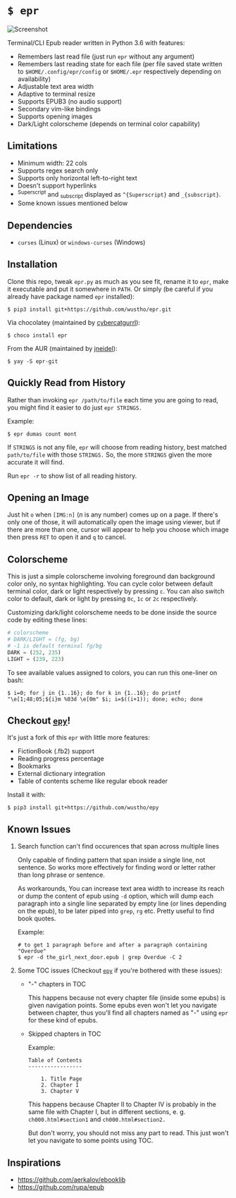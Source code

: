 # `$ epr`

![Screenshot](https://raw.githubusercontent.com/wustho/epr/master/screenshot.png)

Terminal/CLI Epub reader written in Python 3.6 with features:

- Remembers last read file (just run `epr` without any argument)
- Remembers last reading state for each file (per file saved state written to `$HOME/.config/epr/config` or `$HOME/.epr` respectively depending on availability)
- Adjustable text area width
- Adaptive to terminal resize
- Supports EPUB3 (no audio support)
- Secondary vim-like bindings
- Supports opening images
- Dark/Light colorscheme (depends on terminal color capability)

## Limitations

- Minimum width: 22 cols
- Supports regex search only
- Supports only horizontal left-to-right text
- Doesn't support hyperlinks
- <sup>Superscript</sup> and <sub>subscript</sub> displayed as `^{Superscript}` and `_{subscript}`.
- Some known issues mentioned below

## Dependencies

- `curses` (Linux) or `windows-curses` (Windows)

## Installation

Clone this repo, tweak `epr.py` as much as you see fit, rename it to `epr`, make it executable and put it somewhere in `PATH`.
Or simply (be careful if you already have package named `epr` installed):

```shell
$ pip3 install git+https://github.com/wustho/epr.git
```

Via chocolatey (maintained by [cybercatgurrl](https://github.com/cybercatgurrl/chocolatey-pkgs/tree/master/epr)):

```shell
$ choco install epr
```

From the AUR (maintained by [jneidel](https://aur.archlinux.org/packages/epr-git/)):

```shell
$ yay -S epr-git
```

## Quickly Read from History

Rather than invoking `epr /path/to/file` each time you are going to read, you might find it easier to do just `epr STRINGS.`

Example:

``` shell
$ epr dumas count mont
```

If `STRINGS` is not any file, `epr` will choose from reading history, best matched `path/to/file` with those `STRINGS.` So, the more `STRINGS` given the more accurate it will find.

Run `epr -r` to show list of all reading history.

## Opening an Image

Just hit `o` when `[IMG:n]` (_n_ is any number) comes up on a page. If there's only one of those, it will automatically open the image using viewer, but if there are more than one, cursor will appear to help you choose which image then press `RET` to open it and `q` to cancel.

## Colorscheme

This is just a simple colorscheme involving foreground dan background color only, no syntax highlighting.
You can cycle color between default terminal color, dark or light respectively by pressing `c`.
You can also switch color to default, dark or light by pressing `0c`, `1c` or `2c` respectively.

Customizing dark/light colorscheme needs to be done inside the source code by editing these lines:

```python
# colorscheme
# DARK/LIGHT = (fg, bg)
# -1 is default terminal fg/bg
DARK = (252, 235)
LIGHT = (239, 223)
```

To see available values assigned to colors, you can run this one-liner on bash:

```shell
$ i=0; for j in {1..16}; do for k in {1..16}; do printf "\e[1;48;05;${i}m %03d \e[0m" $i; i=$((i+1)); done; echo; done
```

## Checkout [`epy`](https://github.com/wustho/epy)!

It's just a fork of this `epr` with little more features:

- FictionBook (.fb2) support
- Reading progress percentage
- Bookmarks
- External dictionary integration
- Table of contents scheme like regular ebook reader

Install it with:

```shell
$ pip3 install git+https://github.com/wustho/epy
```

## Known Issues

1. Search function can't find occurences that span across multiple lines

   Only capable of finding pattern that span inside a single line, not sentence.
   So works more effectively for finding word or letter rather than long phrase or sentence.

   As workarounds, You can increase text area width to increase its reach or dump
  the content of epub using `-d` option, which will dump each paragraph into a single line separated by empty line (or lines depending on the epub), to be later piped into `grep`, `rg` etc. Pretty useful to find book quotes.

   Example:

   ```shell
   # to get 1 paragraph before and after a paragraph containing "Overdue"
   $ epr -d the_girl_next_door.epub | grep Overdue -C 2
   ```

2. Some TOC issues (Checkout [`epy`](https://github.com/wustho/epy) if you're bothered with these issues):

   - "-" chapters in TOC

     This happens because not every chapter file (inside some epubs) is given navigation points.
     Some epubs even won't let you navigate between chapter, thus you'll find all chapters named as
     "-" using `epr` for these kind of epubs.

   - Skipped chapters in TOC

     Example:

     ```
     Table of Contents
     -----------------

         1. Title Page
         2. Chapter I
         3. Chapter V
     ```

     This happens because Chapter II to Chapter IV is probably in the same file with Chapter I,
     but in different sections, e. g. `ch000.html#section1` and `ch000.html#section2.`

     But don't worry, you should not miss any part to read. This just won't let you navigate
     to some points using TOC.

## Inspirations

- https://github.com/aerkalov/ebooklib
- https://github.com/rupa/epub
